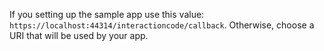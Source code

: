 If you setting up the sample app use this value:
`https://localhost:44314/interactioncode/callback`. Otherwise, choose
a URI that will be used by your app.
